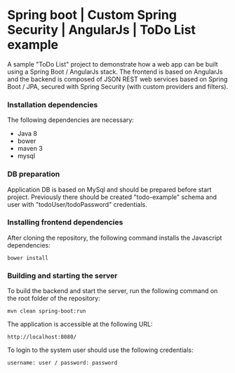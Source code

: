 # Spring boot | Custom Spring Security | AngularJs | ToDo List example #

A sample "ToDo List" project to demonstrate how a web app can be built using a Spring Boot / AngularJs stack. 
The frontend is based on AngularJs and the backend is composed of JSON REST web services based on Spring Boot / JPA, secured with Spring Security (with custom providers and filters).

### Installation dependencies ###

The following dependencies are necessary: 

 - Java 8
 - bower
 - maven 3
 - mysql
 
### DB preparation ###

Application DB is based on MySql and should be prepared before start project. 
Previously there  should be created "todo-example" schema and user with "todoUser/todoPassword" credentials. 

### Installing frontend dependencies ###

After cloning the repository, the following command installs the Javascript dependencies:

    bower install

### Building and starting the server ###

To build the backend and start the server, run the following command on the root folder of the repository:

    mvn clean spring-boot:run

The application is accessible at the following URL:

    http://localhost:8080/
    
To login to the system user should use the following credentials:

    username: user / password: password       

